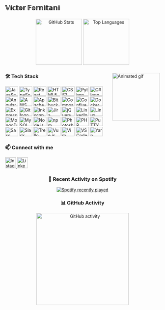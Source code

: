 <h2 align="left">𝕍𝕚𝕔𝕥𝕠𝕣 𝔽𝕠𝕣𝕟𝕚𝕥𝕒𝕟𝕚</h2>

###

<div align="center">
  <img src="https://github-readme-stats.vercel.app/api?username=lokindow&show_icons=true&theme=aura&include_all_commits=true&count_private=true&hide_border=true" height="150" alt="GitHub Stats" />
  <img src="https://github-readme-stats.vercel.app/api/top-langs/?username=lokindow&layout=compact&theme=aura&hide_border=true" height="150" alt="Top Languages" />
</div>

###

<img align="right" height="155" src="https://64.media.tumblr.com/579b6ba60ad4ce790b3f368973d71c5b/tumblr_nu6zzjrpg11t6rnioo1_r1_1280.gifv" alt="Animated gif" />

###

<div align="left">
  <h3>🛠 Tech Stack</h3>
  <p>
    <img src="https://cdn.jsdelivr.net/gh/devicons/devicon/icons/javascript/javascript-original.svg" height="30" width="42" alt="JavaScript logo" />
    <img src="https://cdn.jsdelivr.net/gh/devicons/devicon/icons/typescript/typescript-original.svg" height="30" width="42" alt="TypeScript logo" />
    <img src="https://cdn.jsdelivr.net/gh/devicons/devicon/icons/react/react-original.svg" height="30" width="42" alt="React logo" />
    <img src="https://cdn.jsdelivr.net/gh/devicons/devicon/icons/html5/html5-original.svg" height="30" width="42" alt="HTML5 logo" />
    <img src="https://cdn.jsdelivr.net/gh/devicons/devicon/icons/css3/css3-original.svg" height="30" width="42" alt="CSS3 logo" />
    <img src="https://cdn.jsdelivr.net/gh/devicons/devicon/icons/python/python-original.svg" height="30" width="42" alt="Python logo" />
    <img src="https://cdn.jsdelivr.net/gh/devicons/devicon/icons/csharp/csharp-original.svg" height="30" width="42" alt="C# logo" />
    <img src="https://cdn.jsdelivr.net/gh/devicons/devicon/icons/angularjs/angularjs-original.svg" height="30" width="42" alt="AngularJS logo" />
    <img src="https://cdn.jsdelivr.net/gh/devicons/devicon/icons/amazonwebservices/amazonwebservices-original.svg" height="30" width="42" alt="AWS logo" />
    <img src="https://cdn.jsdelivr.net/gh/devicons/devicon/icons/apache/apache-original.svg" height="30" width="42" alt="Apache logo" />
    <img src="https://cdn.jsdelivr.net/gh/devicons/devicon/icons/bitbucket/bitbucket-original.svg" height="30" width="42" alt="Bitbucket logo" />
    <img src="https://cdn.jsdelivr.net/gh/devicons/devicon/icons/composer/composer-original.svg" height="30" width="42" alt="Composer logo" />
    <img src="https://cdn.jsdelivr.net/gh/devicons/devicon/icons/confluence/confluence-original.svg" height="30" width="42" alt="Confluence logo" />
    <img src="https://cdn.jsdelivr.net/gh/devicons/devicon/icons/docker/docker-original.svg" height="30" width="42" alt="Docker logo" />
    <img src="https://cdn.jsdelivr.net/gh/devicons/devicon/icons/express/express-original.svg" height="30" width="42" alt="Express logo" />
    <img src="https://cdn.jsdelivr.net/gh/devicons/devicon/icons/git/git-original.svg" height="30" width="42" alt="Git logo" />
    <img src="https://cdn.jsdelivr.net/gh/devicons/devicon/icons/inkscape/inkscape-original.svg" height="30" width="42" alt="Inkscape logo" />
    <img src="https://cdn.jsdelivr.net/gh/devicons/devicon/icons/jira/jira-original.svg" height="30" width="42" alt="Jira logo" />
    <img src="https://cdn.jsdelivr.net/gh/devicons/devicon/icons/jquery/jquery-original.svg" height="30" width="42" alt="jQuery logo" />
    <img src="https://cdn.jsdelivr.net/gh/devicons/devicon/icons/linkedin/linkedin-original.svg" height="30" width="42" alt="LinkedIn logo" />
    <img src="https://cdn.jsdelivr.net/gh/devicons/devicon/icons/linux/linux-original.svg" height="30" width="42" alt="Linux logo" />
    <img src="https://cdn.jsdelivr.net/gh/devicons/devicon/icons/mongodb/mongodb-original.svg" height="30" width="42" alt="MongoDB logo" />
    <img src="https://cdn.jsdelivr.net/gh/devicons/devicon/icons/mysql/mysql-original.svg" height="30" width="42" alt="MySQL logo" />
    <img src="https://cdn.jsdelivr.net/gh/devicons/devicon/icons/nodejs/nodejs-original.svg" height="30" width="42" alt="Node.js logo" />
    <img src="https://cdn.jsdelivr.net/gh/devicons/devicon/icons/npm/npm-original-wordmark.svg" height="30" width="42" alt="npm logo" />
    <img src="https://cdn.jsdelivr.net/gh/devicons/devicon/icons/photoshop/photoshop-plain.svg" height="30" width="42" alt="Photoshop logo" />
    <img src="https://cdn.jsdelivr.net/gh/devicons/devicon/icons/php/php-original.svg" height="30" width="42" alt="PHP logo" />
    <img src="https://cdn.jsdelivr.net/gh/devicons/devicon/icons/putty/putty-original.svg" height="30" width="42" alt="PuTTY logo" />
    <img src="https://cdn.jsdelivr.net/gh/devicons/devicon/icons/sass/sass-original.svg" height="30" width="42" alt="Sass logo" />
    <img src="https://cdn.jsdelivr.net/gh/devicons/devicon/icons/slack/slack-original.svg" height="30" width="42" alt="Slack logo" />
    <img src="https://cdn.jsdelivr.net/gh/devicons/devicon/icons/trello/trello-plain.svg" height="30" width="42" alt="Trello logo" />
    <img src="https://cdn.jsdelivr.net/gh/devicons/devicon/icons/vuejs/vuejs-original.svg" height="30" width="42" alt="Vue.js logo" />
    <img src="https://cdn.jsdelivr.net/gh/devicons/devicon/icons/vim/vim-original.svg" height="30" width="42" alt="Vim logo" />
    <img src="https://cdn.jsdelivr.net/gh/devicons/devicon/icons/vscode/vscode-original.svg" height="30" width="42" alt="VS Code logo" />
    <img src="https://cdn.jsdelivr.net/gh/devicons/devicon/icons/yarn/yarn-original.svg" height="30" width="42" alt="Yarn logo" />
  </p>
</div>

###

<div align="left">
  <h3>📫 Connect with me</h3>
  <a href="https://www.instagram.com/victor_fornitani/" target="_blank">
    <img src="https://img.shields.io/static/v1?message=Instagram&logo=instagram&label=&color=E4405F&logoColor=white&labelColor=&style=for-the-badge" height="35" alt="Instagram logo" />
  </a>
  <a href="https://br.linkedin.com/in/victor-fornitani" target="_blank">
    <img src="https://img.shields.io/static/v1?message=LinkedIn&logo=linkedin&label=&color=0077B5&logoColor=white&labelColor=&style=for-the-badge" height="35" alt="LinkedIn logo" />
  </a>
</div>

###

<div align="center">
  <h3>🎵 Recent Activity on Spotify</h3>
  <a href="https://open.spotify.com/user/22vnutr5r4ahx7bxrf23kdj5i" target="_blank">
    <img src="https://t2.tudocdn.net/493527?w=646&h=284" alt="Spotify recently played" />
  </a>
</div>

###

<div align="center">
  <h3>📊 GitHub Activity</h3>
  <img height="300" src="https://media0.giphy.com/media/26tn33aiTi1jkl6H6/giphy.gif?cid=ecf05e47smbeicr7gmfrb2e0b3cdfgrtcl8df2msz36uzwju&rid=giphy.gif&ct=g" alt="GitHub activity" />
</div>
